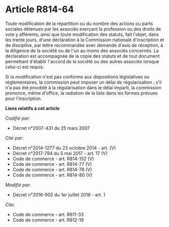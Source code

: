 # Article R814-64

Toute modification de la répartition ou du nombre des actions ou parts sociales détenues par les associés exerçant la
profession ou des droits de vote y afférents, ainsi que toute modification des statuts, fait l'objet, dans les trente jours,
d'une déclaration à la Commission nationale d'inscription et de discipline, par lettre recommandée avec demande d'avis de
réception, à la diligence de la société ou de l'un au moins des associés concernés. La déclaration est accompagnée de la
copie des statuts et de tout document permettant d'établir l'accord de la société ou des autres associés lorsque celui-ci est
requis. 

Si la modification n'est pas conforme aux dispositions législatives ou réglementaires, la commission peut imposer un délai de
régularisation ; s'il n'a pas été procédé à la régularisation dans le délai imparti, la commission prononce, même d'office,
la radiation de la liste dans les formes prévues pour l'inscription.

**Liens relatifs à cet article**

_Codifié par_:

  - Décret n°2007-431 du 25 mars 2007

_Cité par_:

  - Décret n°2014-1277 du 23 octobre 2014 - art. (V)
  - Décret n°2017-794 du 5 mai 2017 - art. 17 (V)
  - Code de commerce - art. R814-152 (V)
  - Code de commerce - art. R814-77 (V)
  - Code de commerce - art. R814-78 (V)
  - Code de commerce - art. R814-80 (V)

_Modifié par_:

  - Décret n°2016-902 du 1er juillet 2016 - art. 1

_Cite_:

  - Code de commerce - art. R811-33
  - Code de commerce - art. R812-19
